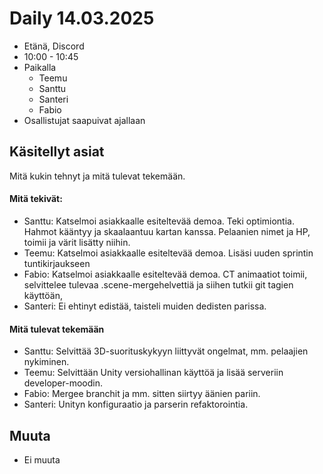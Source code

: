 # Daily 14.03.2025

- Etänä, Discord
- 10:00 - 10:45  
- Paikalla
    - Teemu
    - Santtu
    - Santeri
    - Fabio
- Osallistujat saapuivat ajallaan
## Käsitellyt asiat

Mitä kukin tehnyt ja mitä tulevat tekemään.

#### Mitä tekivät:

- Santtu: Katselmoi asiakkaalle esiteltevää demoa. Teki optimiontia. Hahmot kääntyy ja skaalaantuu kartan kanssa. Pelaanien nimet ja HP, toimii ja värit lisätty niihin.
- Teemu: Katselmoi asiakkaalle esiteltevää demoa. Lisäsi uuden sprintin tuntikirjaukseen
- Fabio: Katselmoi asiakkaalle esiteltevää demoa. CT animaatiot toimii, selvittelee tulevaa .scene-mergehelvettiä ja siihen tutkii git tagien käyttöän, 
- Santeri: Ei ehtinyt edistää, taisteli muiden dedisten parissa.

#### Mitä tulevat tekemään

- Santtu: Selvittää 3D-suorituskykyyn liittyvät ongelmat, mm. pelaajien nykiminen.
- Teemu: Selvittään Unity versiohallinan käyttöä ja lisää serveriin developer-moodin.
- Fabio: Mergee branchit ja mm. sitten siirtyy äänien pariin.
- Santeri: Unityn konfiguraatio ja parserin refaktorointia.

## Muuta

- Ei muuta